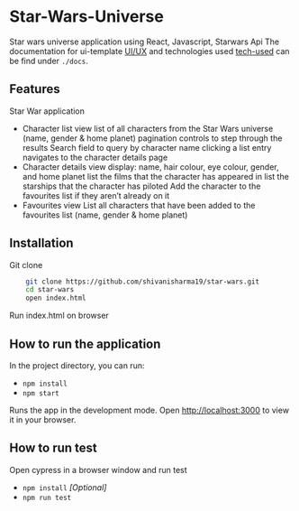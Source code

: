 # Star-Wars-Universe
 
Star wars universe application using React, Javascript, Starwars Api 
The documentation for ui-template [UI/UX](./docs/ui-template.md) and technologies used [tech-used](./docs/technology%20-used.md) can be find under `./docs`.

## Features

Star War application
- Character list view
    list of all characters from the Star Wars universe (name, gender & home planet)
    pagination controls to step through the results
    Search field to query by character name
    clicking a list entry navigates to the character details page
- Character details view
    display: name, hair colour, eye colour, gender, and home planet
    list the films that the character has appeared in
    list the starships that the character has piloted
    Add the character to the favourites list if they aren’t already on it
- Favourites view
    List all characters that have been added to the favourites list (name, gender & home planet)

## Installation
Git clone

```bash
    git clone https://github.com/shivanisharma19/star-wars.git
    cd star-wars
    open index.html
```
Run index.html on browser

## How to run the application

In the project directory, you can run:

* `npm install`
* `npm start`


Runs the app in the development mode.
Open [http://localhost:3000](http://localhost:3000) to view it in your browser.


## How to run test
 
 Open cypress in a browser window and run test
* `npm install` _[Optional]_
* `npm run test`

